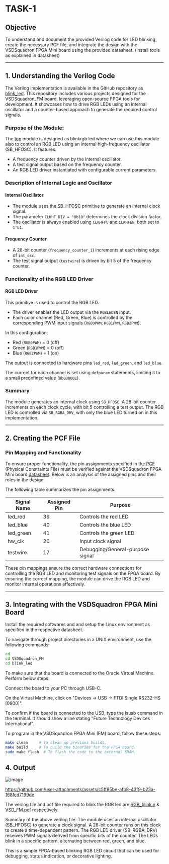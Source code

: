 # TASK-1

## Objective
To understand and document the provided Verilog code for LED blinking, create the necessary PCF file, and integrate the design with the VSDSquadron FPGA Mini board using the provided datasheet. (install tools as explained in datasheet)

---

## 1. Understanding the Verilog Code

The Verilog implementation is available in the GitHub repository as [blink_led](https://github.com/sribalaji-16/VSDSquadron_FPGA_mini/tree/main/Task_1_Files/blink_led). This repository includes various projects designed for the VSDSquadron_FM board, leveraging open-source FPGA tools for development. It showcases how to drive RGB LEDs using an internal oscillator and a counter-based approach to generate the required control signals.

### Purpose of the Module:          
The [top](https://github.com/sribalaji-16/VSDSquadron_FPGA_mini/blob/main/Task_1_Files/blink_led/rgb_blink.v) module is designed as blinkrgb led where we can use this module also to control an RGB LED using an internal high-frequency oscillator (SB_HFOSC). It features:

- A frequency counter driven by the internal oscillator.
- A test signal output based on the frequency counter.
- An RGB LED driver instantiated with configurable current parameters.

### Description of Internal Logic and Oscillator

#### Internal Oscillator
- The module uses the SB_HFOSC primitive to generate an internal clock signal.
- The parameter `CLKHF_DIV = "0b10"` determines the clock division factor.
- The oscillator is always enabled using `CLKHFPU` and `CLKHFEN`, both set to `1'b1`.

#### Frequency Counter
- A 28-bit counter (`frequency_counter_i`) increments at each rising edge of `int_osc`.
- The test signal output (`testwire`) is driven by bit 5 of the frequency counter.

### Functionality of the RGB LED Driver

#### RGB LED Driver
This primitive is used to control the RGB LED.

- The driver enables the LED output via the `RGBLEDEN` input.
- Each color channel (Red, Green, Blue) is controlled by the corresponding PWM input signals (`RGB0PWM`, `RGB1PWM`, `RGB2PWM`).

In this configuration:

- Red (`RGB0PWM`) = 0 (off)
- Green (`RGB1PWM`) = 0 (off)
- Blue (`RGB2PWM`) = 1 (on)

The output is connected to hardware pins `led_red`, `led_green`, and `led_blue`.

The current for each channel is set using `defparam` statements, limiting it to a small predefined value (`0b000001`).

### Summary
The module generates an internal clock using `SB_HFOSC`. A 28-bit counter increments on each clock cycle, with bit 5 controlling a test output. The RGB LED is controlled via `SB_RGBA_DRV`, with only the blue LED turned on in this implementation.

---

## 2. Creating the PCF File

### Pin Mapping and Functionality
To ensure proper functionality, the pin assignments specified in the [PCF](https://github.com/sribalaji-16/VSDSquadron_FPGA_mini/blob/main/Task_1_Files/blink_led/VSDSquadronFM.pcf) (Physical Constraints File) must be verified against the VSDSquadron FPGA Mini board [datasheet](https://github.com/sribalaji-16/VSDSquadron_FPGA_mini/blob/main/Task_1_Files/iCE40%20UltraPlus%20Family%20Data%20Sheet.pdf). Below is an analysis of the assigned pins and their roles in the design.

The following table summarizes the pin assignments:

| Signal Name | Assigned Pin | Purpose                     |
|-------------|---------------|------------------------------|
| led_red     | 39            | Controls the red LED         |
| led_blue    | 40            | Controls the blue LED        |
| led_green   | 41            | Controls the green LED       |
| hw_clk      | 20            | Input clock signal           |
| testwire    | 17            | Debugging/General-purpose signal |

These pin mappings ensure the correct hardware connections for controlling the RGB LED and monitoring test signals on the FPGA board. By ensuring the correct mapping, the module can drive the RGB LED and monitor internal operations effectively.

---

## 3. Integrating with the VSDSquadron FPGA Mini Board

Install the required softwares and and setup the Linux environment as specified in the respective datasheet.

To navigate through project directories in a UNIX environment, use the following commands:

```sh
cd
cd VSDSquadron_FM
cd blink_led
```
To make sure that the board is connected to the Oracle Virtual Machine. Perform below steps:

Connect the board to your PC through USB-C.

On the Virtual Machine, click on "Devices → USB → FTDI Single RS232-HS [0900]".

To confirm if the board is connected to the USB, type the lsusb command in the terminal. It should show a line stating "Future Technology Devices International".

To program in the VSDSquadron FPGA Mini (FM) board, follow these steps:
```sh
make clean     # To clean up previous builds.
make build     # To build the binaries for the FPGA board.
sudo make flash  # To flash the code to the external SRAM.
```
## 4. Output

![image](https://github.com/user-attachments/assets/237764d1-5697-49b5-bd7e-a75d7eb0f303)


https://github.com/user-attachments/assets/c5ff85be-afb8-43f9-b23a-168fcd7199de


The verilog file and pcf file required to blink the RGB led are [RGB_blink.v](https://github.com/sribalaji-16/VSDSquadron_FPGA_mini/blob/main/Task_1_Files/blink_led/rgb_blink.v) & [VSD_FM.pcf](https://github.com/sribalaji-16/VSDSquadron_FPGA_mini/blob/main/Task_1_Files/blink_led/VSDSquadronFM.pcf) respectively.

Summary of the above verilog file:
The module uses an internal oscillator (SB_HFOSC) to generate a clock signal.
A 28-bit counter runs on this clock to create a time-dependent pattern.
The RGB LED driver (SB_RGBA_DRV) receives PWM signals derived from specific bits of the counter.
The LEDs blink in a specific pattern, alternating between red, green, and blue.

This is a simple FPGA-based blinking RGB LED circuit that can be used for debugging, status indication, or decorative lighting.

